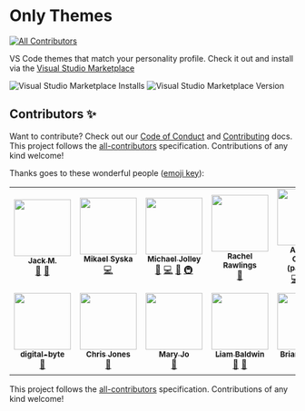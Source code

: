 # Only Themes

<!-- ALL-CONTRIBUTORS-BADGE:START - Do not remove or modify this section -->
[![All Contributors](https://img.shields.io/badge/all_contributors-14-orange.svg?style=flat-square)](#contributors-)
<!-- ALL-CONTRIBUTORS-BADGE:END -->
VS Code themes that match your personality profile. Check it out and install via the [Visual Studio Marketplace](https://marketplace.visualstudio.com/items?itemName=builders-club.onlythemes)

![Visual Studio Marketplace Installs](https://img.shields.io/visual-studio-marketplace/i/builders-club.onlythemes?style=flat-square) ![Visual Studio Marketplace Version](https://img.shields.io/visual-studio-marketplace/v/builders-club.onlythemes?style=flat-square)

## Contributors ✨

Want to contribute? Check out our [Code of Conduct](CODE_OF_CONDUCT.md) and [Contributing](CONTRIBUTING.md) docs. This project follows the [all-contributors](https://github.com/all-contributors/all-contributors) specification. Contributions of any kind welcome!

Thanks goes to these wonderful people ([emoji key](https://allcontributors.org/docs/en/emoji-key)):

<!-- ALL-CONTRIBUTORS-LIST:START - Do not remove or modify this section -->
<!-- prettier-ignore-start -->
<!-- markdownlint-disable -->
<table>
  <tr>
    <td align="center"><a href="https://github.com/exegeteio"><img src="https://avatars.githubusercontent.com/u/2538668?v=4?s=100" width="100px;" alt=""/><br /><sub><b>Jack M.</b></sub></a><br /><a href="https://github.com/builders-club/onlythemes/commits?author=exegeteio" title="Documentation">📖</a> <a href="#ideas-exegeteio" title="Ideas, Planning, & Feedback">🤔</a></td>
    <td align="center"><a href="https://ifyoudo.net"><img src="https://avatars.githubusercontent.com/u/317770?v=4?s=100" width="100px;" alt=""/><br /><sub><b>Mikael Syska</b></sub></a><br /><a href="https://github.com/builders-club/onlythemes/commits?author=syska" title="Code">💻</a></td>
    <td align="center"><a href="https://baldbeardedbuilder.com/"><img src="https://avatars.githubusercontent.com/u/1228996?v=4?s=100" width="100px;" alt=""/><br /><sub><b>Michael Jolley</b></sub></a><br /><a href="#ideas-MichaelJolley" title="Ideas, Planning, & Feedback">🤔</a> <a href="https://github.com/builders-club/onlythemes/commits?author=MichaelJolley" title="Code">💻</a> <a href="https://github.com/builders-club/onlythemes/commits?author=MichaelJolley" title="Documentation">📖</a> <a href="#infra-MichaelJolley" title="Infrastructure (Hosting, Build-Tools, etc)">🚇</a></td>
    <td align="center"><a href="https://github.com/reikoNeko"><img src="https://avatars.githubusercontent.com/u/7728615?v=4?s=100" width="100px;" alt=""/><br /><sub><b>Rachel Rawlings</b></sub></a><br /><a href="#ideas-reikoNeko" title="Ideas, Planning, & Feedback">🤔</a></td>
    <td align="center"><a href="https://github.com/parithon"><img src="https://avatars.githubusercontent.com/u/8602418?v=4?s=100" width="100px;" alt=""/><br /><sub><b>Anthony Conrad (parithon)</b></sub></a><br /><a href="https://github.com/builders-club/onlythemes/commits?author=parithon" title="Code">💻</a> <a href="https://github.com/builders-club/onlythemes/commits?author=parithon" title="Documentation">📖</a> <a href="#infra-parithon" title="Infrastructure (Hosting, Build-Tools, etc)">🚇</a></td>
    <td align="center"><a href="https://andi1984.dev"><img src="https://avatars.githubusercontent.com/u/1077917?v=4?s=100" width="100px;" alt=""/><br /><sub><b>Andreas Sander</b></sub></a><br /><a href="https://github.com/builders-club/onlythemes/issues?q=author%3Aandi1984" title="Bug reports">🐛</a> <a href="#ideas-andi1984" title="Ideas, Planning, & Feedback">🤔</a> <a href="https://github.com/builders-club/onlythemes/commits?author=andi1984" title="Code">💻</a></td>
    <td align="center"><a href="http://umbertolentini.com"><img src="https://avatars.githubusercontent.com/u/1756971?v=4?s=100" width="100px;" alt=""/><br /><sub><b>Umberto Lentini</b></sub></a><br /><a href="#ideas-ulentini" title="Ideas, Planning, & Feedback">🤔</a></td>
  </tr>
  <tr>
    <td align="center"><a href="https://github.com/digital-byte"><img src="https://avatars.githubusercontent.com/u/64812398?v=4?s=100" width="100px;" alt=""/><br /><sub><b>digital-byte</b></sub></a><br /><a href="#ideas-digital-byte" title="Ideas, Planning, & Feedback">🤔</a></td>
    <td align="center"><a href="https://c-j.tech"><img src="https://avatars.githubusercontent.com/u/3969086?v=4?s=100" width="100px;" alt=""/><br /><sub><b>Chris Jones</b></sub></a><br /><a href="#ideas-cmjchrisjones" title="Ideas, Planning, & Feedback">🤔</a></td>
    <td align="center"><a href="https://github.com/MaryJoStaebler"><img src="https://avatars.githubusercontent.com/u/48457743?v=4?s=100" width="100px;" alt=""/><br /><sub><b>Mary Jo</b></sub></a><br /><a href="#ideas-MaryJoStaebler" title="Ideas, Planning, & Feedback">🤔</a></td>
    <td align="center"><a href="https://github.com/iBaldie"><img src="https://avatars.githubusercontent.com/u/3380651?v=4?s=100" width="100px;" alt=""/><br /><sub><b>Liam Baldwin</b></sub></a><br /><a href="#design-ibaldie" title="Design">🎨</a> <a href="#ideas-ibaldie" title="Ideas, Planning, & Feedback">🤔</a></td>
    <td align="center"><a href="http://brianretterer.com"><img src="https://avatars.githubusercontent.com/u/1906920?v=4?s=100" width="100px;" alt=""/><br /><sub><b>Brian Retterer</b></sub></a><br /><a href="#ideas-bretterer" title="Ideas, Planning, & Feedback">🤔</a></td>
    <td align="center"><a href="https://twitter.com/MatthewTFoley"><img src="https://avatars.githubusercontent.com/u/3792749?v=4?s=100" width="100px;" alt=""/><br /><sub><b>Matthew</b></sub></a><br /><a href="https://github.com/builders-club/onlythemes/commits?author=mtfoley" title="Code">💻</a></td>
    <td align="center"><a href="https://github.com/radu-duku"><img src="https://avatars.githubusercontent.com/u/10188317?v=4?s=100" width="100px;" alt=""/><br /><sub><b>Radu Antal </b></sub></a><br /><a href="https://github.com/builders-club/onlythemes/commits?author=radu-duku" title="Code">💻</a></td>
  </tr>
</table>

<!-- markdownlint-restore -->
<!-- prettier-ignore-end -->

<!-- ALL-CONTRIBUTORS-LIST:END -->

This project follows the [all-contributors](https://github.com/all-contributors/all-contributors) specification. Contributions of any kind welcome!
